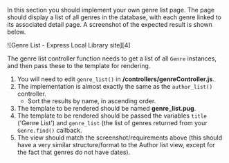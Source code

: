In this section you should implement your own genre list page. The page should display a list of all genres in the database, with each genre linked to its associated detail page. A screenshot of the expected result is shown below.

![Genre List - Express Local Library site][4]

The genre list controller function needs to get a list of all `Genre` instances, and then pass these to the template for rendering.

1. You will need to edit `genre_list()` in **/controllers/genreController.js**. 
2. The implementation is almost exactly the same as the `author_list()` controller. 
    * Sort the results by name, in ascending order.
3. The template to be rendered should be named **genre_list.pug**.
4. The template to be rendered should be passed the variables `title` ('Genre List') and `genre_list` (the list of genres returned from your `Genre.find()` callback.
5. The view should match the screenshot/requirements above (this should have a very similar structure/format to the Author list view, except for the fact that genres do not have dates).
